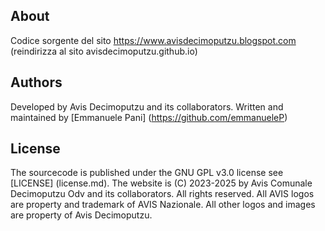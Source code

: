 ## About
Codice sorgente del sito https://www.avisdecimoputzu.blogspot.com (reindirizza al sito avisdecimoputzu.github.io)

## Authors
Developed by Avis Decimoputzu and its collaborators. Written and maintained by [Emmanuele Pani] (https://github.com/emmanueleP)

## License
The sourcecode is published under the GNU GPL v3.0 license see [LICENSE] (license.md). 
The website is (C) 2023-2025 by Avis Comunale Decimoputzu Odv and its collaborators. All rights reserved.
All AVIS logos are property and trademark of AVIS Nazionale. 
All other logos and images are property of Avis Decimoputzu.
